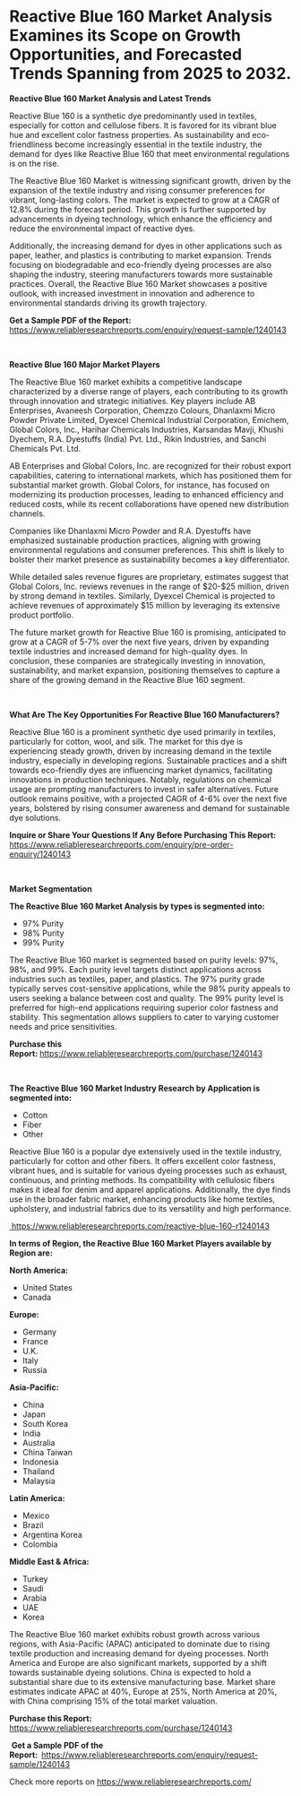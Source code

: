 <p><h1>Reactive Blue 160 Market Analysis Examines its Scope on Growth Opportunities, and Forecasted Trends Spanning from 2025 to 2032.</h1></p><p><strong>Reactive Blue 160 Market Analysis and Latest Trends</strong></p>
<p><p>Reactive Blue 160 is a synthetic dye predominantly used in textiles, especially for cotton and cellulose fibers. It is favored for its vibrant blue hue and excellent color fastness properties. As sustainability and eco-friendliness become increasingly essential in the textile industry, the demand for dyes like Reactive Blue 160 that meet environmental regulations is on the rise.</p><p>The Reactive Blue 160 Market is witnessing significant growth, driven by the expansion of the textile industry and rising consumer preferences for vibrant, long-lasting colors. The market is expected to grow at a CAGR of 12.8% during the forecast period. This growth is further supported by advancements in dyeing technology, which enhance the efficiency and reduce the environmental impact of reactive dyes.</p><p>Additionally, the increasing demand for dyes in other applications such as paper, leather, and plastics is contributing to market expansion. Trends focusing on biodegradable and eco-friendly dyeing processes are also shaping the industry, steering manufacturers towards more sustainable practices. Overall, the Reactive Blue 160 Market showcases a positive outlook, with increased investment in innovation and adherence to environmental standards driving its growth trajectory.</p></p>
<p><strong>Get a Sample PDF of the Report:&nbsp;</strong> <a href="https://www.reliableresearchreports.com/enquiry/request-sample/1240143?utm_campaign=2395&utm_medium=2&utm_source=Github&utm_content=ia&utm_term=02042025&utm_id=reactive-blue-160">https://www.reliableresearchreports.com/enquiry/request-sample/1240143</a></p>
<p>&nbsp;</p>
<p><strong>Reactive Blue 160 Major Market Players</strong></p>
<p><p>The Reactive Blue 160 market exhibits a competitive landscape characterized by a diverse range of players, each contributing to its growth through innovation and strategic initiatives. Key players include AB Enterprises, Avaneesh Corporation, Chemzzo Colours, Dhanlaxmi Micro Powder Private Limited, Dyexcel Chemical Industrial Corporation, Emichem, Global Colors, Inc., Harihar Chemicals Industries, Karsandas Mavji, Khushi Dyechem, R.A. Dyestuffs (India) Pvt. Ltd., Rikin Industries, and Sanchi Chemicals Pvt. Ltd.</p><p>AB Enterprises and Global Colors, Inc. are recognized for their robust export capabilities, catering to international markets, which has positioned them for substantial market growth. Global Colors, for instance, has focused on modernizing its production processes, leading to enhanced efficiency and reduced costs, while its recent collaborations have opened new distribution channels.</p><p>Companies like Dhanlaxmi Micro Powder and R.A. Dyestuffs have emphasized sustainable production practices, aligning with growing environmental regulations and consumer preferences. This shift is likely to bolster their market presence as sustainability becomes a key differentiator.</p><p>While detailed sales revenue figures are proprietary, estimates suggest that Global Colors, Inc. reviews revenues in the range of $20-$25 million, driven by strong demand in textiles. Similarly, Dyexcel Chemical is projected to achieve revenues of approximately $15 million by leveraging its extensive product portfolio.</p><p>The future market growth for Reactive Blue 160 is promising, anticipated to grow at a CAGR of 5-7% over the next five years, driven by expanding textile industries and increased demand for high-quality dyes. In conclusion, these companies are strategically investing in innovation, sustainability, and market expansion, positioning themselves to capture a share of the growing demand in the Reactive Blue 160 segment.</p></p>
<p>&nbsp;</p>
<p><strong>What Are The Key Opportunities For Reactive Blue 160 Manufacturers?</strong></p>
<p><p>Reactive Blue 160 is a prominent synthetic dye used primarily in textiles, particularly for cotton, wool, and silk. The market for this dye is experiencing steady growth, driven by increasing demand in the textile industry, especially in developing regions. Sustainable practices and a shift towards eco-friendly dyes are influencing market dynamics, facilitating innovations in production techniques. Notably, regulations on chemical usage are prompting manufacturers to invest in safer alternatives. Future outlook remains positive, with a projected CAGR of 4-6% over the next five years, bolstered by rising consumer awareness and demand for sustainable dye solutions.</p></p>
<p><strong>Inquire or Share Your Questions If Any Before Purchasing This Report:</strong> <a href="https://www.reliableresearchreports.com/enquiry/pre-order-enquiry/1240143?utm_campaign=2395&utm_medium=2&utm_source=Github&utm_content=ia&utm_term=02042025&utm_id=reactive-blue-160">https://www.reliableresearchreports.com/enquiry/pre-order-enquiry/1240143</a></p>
<p>&nbsp;</p>
<p><strong>Market Segmentation</strong></p>
<p><strong>The Reactive Blue 160 Market Analysis by types is segmented into:</strong></p>
<p><ul><li>97% Purity</li><li>98% Purity</li><li>99% Purity</li></ul></p>
<p><p>The Reactive Blue 160 market is segmented based on purity levels: 97%, 98%, and 99%. Each purity level targets distinct applications across industries such as textiles, paper, and plastics. The 97% purity grade typically serves cost-sensitive applications, while the 98% purity appeals to users seeking a balance between cost and quality. The 99% purity level is preferred for high-end applications requiring superior color fastness and stability. This segmentation allows suppliers to cater to varying customer needs and price sensitivities.</p></p>
<p><strong>Purchase this Report:&nbsp;</strong><a href="https://www.reliableresearchreports.com/purchase/1240143?utm_campaign=2395&utm_medium=2&utm_source=Github&utm_content=ia&utm_term=02042025&utm_id=reactive-blue-160">https://www.reliableresearchreports.com/purchase/1240143</a></p>
<p>&nbsp;</p>
<p><strong>The Reactive Blue 160 Market Industry Research by Application is segmented into:</strong></p>
<p><ul><li>Cotton</li><li>Fiber</li><li>Other</li></ul></p>
<p><p>Reactive Blue 160 is a popular dye extensively used in the textile industry, particularly for cotton and other fibers. It offers excellent color fastness, vibrant hues, and is suitable for various dyeing processes such as exhaust, continuous, and printing methods. Its compatibility with cellulosic fibers makes it ideal for denim and apparel applications. Additionally, the dye finds use in the broader fabric market, enhancing products like home textiles, upholstery, and industrial fabrics due to its versatility and high performance.</p></p>
<p><a href="https://www.reliableresearchreports.com/reactive-blue-160-r1240143?utm_campaign=2395&utm_medium=2&utm_source=Github&utm_content=ia&utm_term=02042025&utm_id=reactive-blue-160">&nbsp;https://www.reliableresearchreports.com/reactive-blue-160-r1240143</a></p>
<p><strong>In terms of Region, the Reactive Blue 160 Market Players available by Region are:</strong></p>
<p>
    <p> <strong> North America: </strong>
        <ul>
            <li>United States</li>
            <li>Canada</li>
        </ul>
        </p> 
    <p> <strong> Europe: </strong>
        <ul>
            <li>Germany</li>
            <li>France</li>
            <li>U.K.</li>
            <li>Italy</li>
            <li>Russia</li>
        </ul>
        </p> 
    <p> <strong> Asia-Pacific: </strong>
        <ul>
            <li>China</li>
            <li>Japan</li>
            <li>South Korea</li>
            <li>India</li>
            <li>Australia</li>
            <li>China Taiwan</li>
            <li>Indonesia</li>
            <li>Thailand</li>
            <li>Malaysia</li>
        </ul>
        </p> 
    <p> <strong> Latin America: </strong>
        <ul>
            <li>Mexico</li>
            <li>Brazil</li>
            <li>Argentina Korea</li>
            <li>Colombia</li>
        </ul>
        </p> 
    <p> <strong> Middle East & Africa: </strong>
        <ul>
            <li>Turkey</li>
            <li>Saudi</li>
            <li>Arabia</li>
            <li>UAE</li>
            <li>Korea</li>
        </ul>
    </p>
    </p>
<p><p>The Reactive Blue 160 market exhibits robust growth across various regions, with Asia-Pacific (APAC) anticipated to dominate due to rising textile production and increasing demand for dyeing processes. North America and Europe are also significant markets, supported by a shift towards sustainable dyeing solutions. China is expected to hold a substantial share due to its extensive manufacturing base. Market share estimates indicate APAC at 40%, Europe at 25%, North America at 20%, with China comprising 15% of the total market valuation.</p></p>
<p><strong>Purchase this Report: </strong><a href="https://www.reliableresearchreports.com/purchase/1240143?utm_campaign=2395&utm_medium=2&utm_source=Github&utm_content=ia&utm_term=02042025&utm_id=reactive-blue-160">https://www.reliableresearchreports.com/purchase/1240143</a></p>
<p>&nbsp;<strong>Get a Sample PDF of the Report:&nbsp;&nbsp;</strong><a href="https://www.reliableresearchreports.com/enquiry/request-sample/1240143?utm_campaign=2395&utm_medium=2&utm_source=Github&utm_content=ia&utm_term=02042025&utm_id=reactive-blue-160">https://www.reliableresearchreports.com/enquiry/request-sample/1240143</a></p>
<p><strong></strong></p>
<p>Check more reports on <a href="https://www.reliableresearchreports.com/?utm_campaign=2395&utm_medium=2&utm_source=Github&utm_content=ia&utm_term=02042025&utm_id=reactive-blue-160">https://www.reliableresearchreports.com/</a></p>